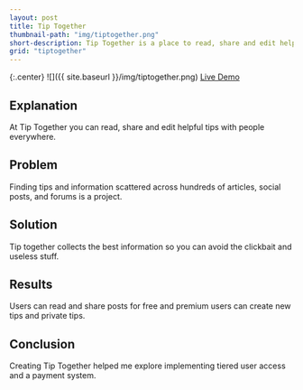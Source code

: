 ```yaml
---
layout: post
title: Tip Together
thumbnail-path: "img/tiptogether.png"
short-description: Tip Together is a place to read, share and edit helpful tips with people everywhere.
grid: "tiptogether"
---
```


{:.center}
![]({{ site.baseurl }}/img/tiptogether.png)
[Live Demo](https://tip-together.herokuapp.com/)

## Explanation

At Tip Together you can read, share and edit helpful tips with people everywhere.

## Problem

Finding tips and information scattered across hundreds of articles, social posts, and forums is a project.

## Solution

Tip together collects the best information so you can avoid the clickbait and useless stuff.

## Results

Users can read and share posts for free and premium users can create new tips and private tips.

## Conclusion

Creating Tip Together helped me explore implementing tiered user access and a payment system.
